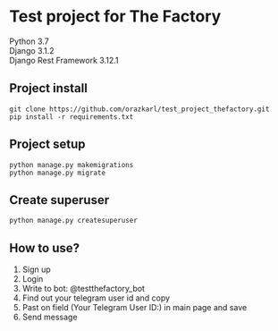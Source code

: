 # Test project for The Factory

Python 3.7
<br>
Django 3.1.2
<br>
Django Rest Framework 3.12.1

## Project install 
```
git clone https://github.com/orazkarl/test_project_thefactory.git
pip install -r requirements.txt
```

## Project setup
```
python manage.py makemigrations
python manage.py migrate
```
## Create superuser

```
python manage.py createsuperuser
```

## How to use?
1. Sign up
2. Login
3. Write to bot: <a hreg="https://web.telegram.org/#/im?p=@testthefactory_bot">@testthefactory_bot</a>
4. Find out your telegram user id and copy
5. Past on field (Your Telegram User ID:) in main page and save
6. Send message





